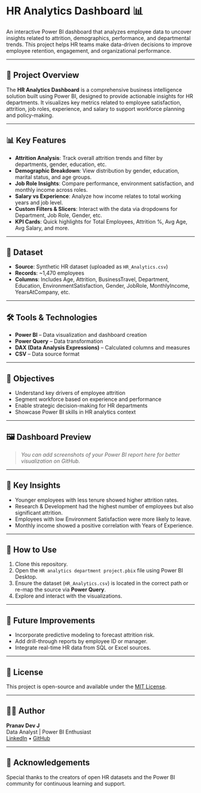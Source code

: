 # HR Analytics Dashboard 📊

An interactive Power BI dashboard that analyzes employee data to uncover insights related to attrition, demographics, performance, and departmental trends. This project helps HR teams make data-driven decisions to improve employee retention, engagement, and organizational performance.

---

## 📂 Project Overview

The **HR Analytics Dashboard** is a comprehensive business intelligence solution built using Power BI, designed to provide actionable insights for HR departments. It visualizes key metrics related to employee satisfaction, attrition, job roles, experience, and salary to support workforce planning and policy-making.

---

## 📊 Key Features

- **Attrition Analysis**: Track overall attrition trends and filter by departments, gender, education, etc.
- **Demographic Breakdown**: View distribution by gender, education, marital status, and age groups.
- **Job Role Insights**: Compare performance, environment satisfaction, and monthly income across roles.
- **Salary vs Experience**: Analyze how income relates to total working years and job level.
- **Custom Filters & Slicers**: Interact with the data via dropdowns for Department, Job Role, Gender, etc.
- **KPI Cards**: Quick highlights for Total Employees, Attrition %, Avg Age, Avg Salary, and more.

---

## 📁 Dataset

- **Source**: Synthetic HR dataset (uploaded as `HR_Analytics.csv`)
- **Records**: ~1,470 employees
- **Columns**: Includes Age, Attrition, BusinessTravel, Department, Education, EnvironmentSatisfaction, Gender, JobRole, MonthlyIncome, YearsAtCompany, etc.

---

## 🛠️ Tools & Technologies

- **Power BI** – Data visualization and dashboard creation  
- **Power Query** – Data transformation  
- **DAX (Data Analysis Expressions)** – Calculated columns and measures  
- **CSV** – Data source format

---

## 🎯 Objectives

- Understand key drivers of employee attrition
- Segment workforce based on experience and performance
- Enable strategic decision-making for HR departments
- Showcase Power BI skills in HR analytics context

---

## 🖼️ Dashboard Preview

> _You can add screenshots of your Power BI report here for better visualization on GitHub._


---

## 🧠 Key Insights

- Younger employees with less tenure showed higher attrition rates.
- Research & Development had the highest number of employees but also significant attrition.
- Employees with low Environment Satisfaction were more likely to leave.
- Monthly income showed a positive correlation with Years of Experience.

---

## 🚀 How to Use

1. Clone this repository.
2. Open the `HR analytics department project.pbix` file using Power BI Desktop.
3. Ensure the dataset (`HR_Analytics.csv`) is located in the correct path or re-map the source via **Power Query**.
4. Explore and interact with the visualizations.

---

## 📌 Future Improvements

- Incorporate predictive modeling to forecast attrition risk.
- Add drill-through reports by employee ID or manager.
- Integrate real-time HR data from SQL or Excel sources.

---

## 🧾 License

This project is open-source and available under the [MIT License](LICENSE).

---

## 👨‍💻 Author

**Pranav Dev J**  
Data Analyst | Power BI Enthusiast  
[LinkedIn](https://www.linkedin.com/in/pranav-dev-j-7610972a9/) • [GitHub](https://github.com/yourusername)

---

## 🙌 Acknowledgements

Special thanks to the creators of open HR datasets and the Power BI community for continuous learning and support.
